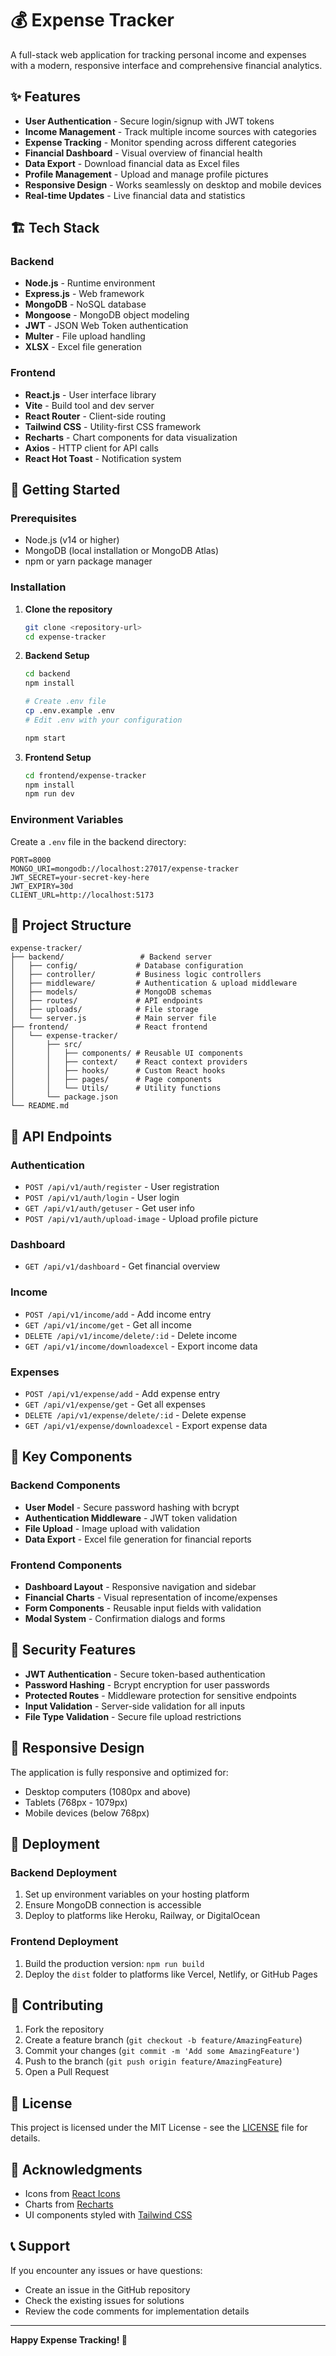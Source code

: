 # 💰 Expense Tracker

A full-stack web application for tracking personal income and expenses with a modern, responsive interface and comprehensive financial analytics.

## ✨ Features

- **User Authentication** - Secure login/signup with JWT tokens
- **Income Management** - Track multiple income sources with categories
- **Expense Tracking** - Monitor spending across different categories
- **Financial Dashboard** - Visual overview of financial health
- **Data Export** - Download financial data as Excel files
- **Profile Management** - Upload and manage profile pictures
- **Responsive Design** - Works seamlessly on desktop and mobile devices
- **Real-time Updates** - Live financial data and statistics

## 🏗️ Tech Stack

### Backend

- **Node.js** - Runtime environment
- **Express.js** - Web framework
- **MongoDB** - NoSQL database
- **Mongoose** - MongoDB object modeling
- **JWT** - JSON Web Token authentication
- **Multer** - File upload handling
- **XLSX** - Excel file generation

### Frontend

- **React.js** - User interface library
- **Vite** - Build tool and dev server
- **React Router** - Client-side routing
- **Tailwind CSS** - Utility-first CSS framework
- **Recharts** - Chart components for data visualization
- **Axios** - HTTP client for API calls
- **React Hot Toast** - Notification system

## 🚀 Getting Started

### Prerequisites

- Node.js (v14 or higher)
- MongoDB (local installation or MongoDB Atlas)
- npm or yarn package manager

### Installation

1. **Clone the repository**

   ```bash
   git clone <repository-url>
   cd expense-tracker
   ```

2. **Backend Setup**

   ```bash
   cd backend
   npm install

   # Create .env file
   cp .env.example .env
   # Edit .env with your configuration

   npm start
   ```

3. **Frontend Setup**
   ```bash
   cd frontend/expense-tracker
   npm install
   npm run dev
   ```

### Environment Variables

Create a `.env` file in the backend directory:

```env
PORT=8000
MONGO_URI=mongodb://localhost:27017/expense-tracker
JWT_SECRET=your-secret-key-here
JWT_EXPIRY=30d
CLIENT_URL=http://localhost:5173
```

## 📁 Project Structure

```
expense-tracker/
├── backend/                 # Backend server
│   ├── config/             # Database configuration
│   ├── controller/         # Business logic controllers
│   ├── middleware/         # Authentication & upload middleware
│   ├── models/             # MongoDB schemas
│   ├── routes/             # API endpoints
│   ├── uploads/            # File storage
│   └── server.js           # Main server file
├── frontend/               # React frontend
│   └── expense-tracker/
│       ├── src/
│       │   ├── components/ # Reusable UI components
│       │   ├── context/    # React context providers
│       │   ├── hooks/      # Custom React hooks
│       │   ├── pages/      # Page components
│       │   └── Utils/      # Utility functions
│       └── package.json
└── README.md
```

## 🔌 API Endpoints

### Authentication

- `POST /api/v1/auth/register` - User registration
- `POST /api/v1/auth/login` - User login
- `GET /api/v1/auth/getuser` - Get user info
- `POST /api/v1/auth/upload-image` - Upload profile picture

### Dashboard

- `GET /api/v1/dashboard` - Get financial overview

### Income

- `POST /api/v1/income/add` - Add income entry
- `GET /api/v1/income/get` - Get all income
- `DELETE /api/v1/income/delete/:id` - Delete income
- `GET /api/v1/income/downloadexcel` - Export income data

### Expenses

- `POST /api/v1/expense/add` - Add expense entry
- `GET /api/v1/expense/get` - Get all expenses
- `DELETE /api/v1/expense/delete/:id` - Delete expense
- `GET /api/v1/expense/downloadexcel` - Export expense data

## 🎨 Key Components

### Backend Components

- **User Model** - Secure password hashing with bcrypt
- **Authentication Middleware** - JWT token validation
- **File Upload** - Image upload with validation
- **Data Export** - Excel file generation for financial reports

### Frontend Components

- **Dashboard Layout** - Responsive navigation and sidebar
- **Financial Charts** - Visual representation of income/expenses
- **Form Components** - Reusable input fields with validation
- **Modal System** - Confirmation dialogs and forms

## 🔐 Security Features

- **JWT Authentication** - Secure token-based authentication
- **Password Hashing** - Bcrypt encryption for user passwords
- **Protected Routes** - Middleware protection for sensitive endpoints
- **Input Validation** - Server-side validation for all inputs
- **File Type Validation** - Secure file upload restrictions

## 📱 Responsive Design

The application is fully responsive and optimized for:

- Desktop computers (1080px and above)
- Tablets (768px - 1079px)
- Mobile devices (below 768px)

## 🚀 Deployment

### Backend Deployment

1. Set up environment variables on your hosting platform
2. Ensure MongoDB connection is accessible
3. Deploy to platforms like Heroku, Railway, or DigitalOcean

### Frontend Deployment

1. Build the production version: `npm run build`
2. Deploy the `dist` folder to platforms like Vercel, Netlify, or GitHub Pages

## 🤝 Contributing

1. Fork the repository
2. Create a feature branch (`git checkout -b feature/AmazingFeature`)
3. Commit your changes (`git commit -m 'Add some AmazingFeature'`)
4. Push to the branch (`git push origin feature/AmazingFeature`)
5. Open a Pull Request

## 📝 License

This project is licensed under the MIT License - see the [LICENSE](LICENSE) file for details.

## 🙏 Acknowledgments

- Icons from [React Icons](https://react-icons.github.io/react-icons/)
- Charts from [Recharts](https://recharts.org/)
- UI components styled with [Tailwind CSS](https://tailwindcss.com/)

## 📞 Support

If you encounter any issues or have questions:

- Create an issue in the GitHub repository
- Check the existing issues for solutions
- Review the code comments for implementation details

---

**Happy Expense Tracking! 💸**
